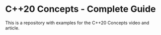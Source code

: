 # C++20 Concepts - Complete Guide

This is a repository with examples for the C++20 Concepts video and article.

